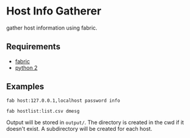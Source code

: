 # Host Info Gatherer

gather host information using fabric.

## Requirements

  * [fabric](http://fabfile.org)
  * [python 2](http://python.org/)

## Examples

    fab host:127.0.0.1,localhost password info

    fab hostlist:list.csv dmesg
    
Output will be stored in `output/`. The directory is created in the cwd if it doesn't exist.
A subdirectory will be created for each host.
